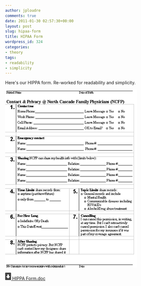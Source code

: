 ```yaml
---
author: jploudre
comments: true
date: 2011-01-30 02:57:30+00:00
layout: post
slug: hipaa-form
title: HIPAA Form
wordpress_id: 324
categories:
- theory
tags:
- readability
- simplicity
---
```


Here's our HIPPA form.  Re-worked for readability and simplicity.

![](/files/2011/01/Screen-shot-2011-01-29-at-6.52.55-PM.png)

[![](/files/2011/01/57-download.png) HIPPA Form.doc](/files/2011/01/hippa-form-2.0.doc)

